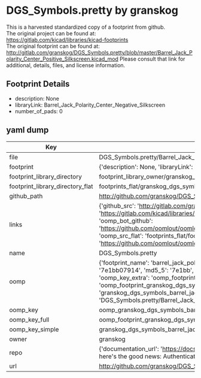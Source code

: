 # DGS_Symbols.pretty by granskog  
This is a harvested standardized copy of a footprint from github.  
The original project can be found at:  
https://gitlab.com/kicad/libraries/kicad-footprints  
The original footprint can be found at:
http://gitlab.com/granskog/DGS_Symbols.pretty/blob/master/Barrel_Jack_Polarity_Center_Positive_Silkscreen.kicad_mod
Please consult that link for additional, details, files, and license information.  
## Footprint Details
* description: None  
* libraryLink: Barrel_Jack_Polarity_Center_Negative_Silkscreen  
* number_of_pads: 0  
## yaml dump  
| Key | Value |  
| --- | --- |  
| file | DGS_Symbols.pretty/Barrel_Jack_Polarity_Center_Negative_Silkscreen.kicad_mod |  
| footprint | {'description': None, 'libraryLink': 'Barrel_Jack_Polarity_Center_Negative_Silkscreen', 'number_of_pads': 0} |  
| footprint_library_directory | footprint_library_owner/granskog_DGS_Symbols.pretty |  
| footprint_library_directory_flat | footprints_flat/granskog_dgs_symbols_barrel_jack_polarity_center_negative_silkscreen/working |  
| github_path | http://github.com/granskog/DGS_Symbols.pretty/blob/master/Barrel_Jack_Polarity_Center_Negative_Silkscreen.kicad_mod |  
| links | {'github_src': 'http://gitlab.com/granskog/DGS_Symbols.pretty/blob/master/Barrel_Jack_Polarity_Center_Positive_Silkscreen.kicad_mod', 'github_src_repo': 'https://gitlab.com/kicad/libraries/kicad-footprints', 'oomp_bot': 'footprints/granskog_dgs_symbols_barrel_jack_polarity_center_negative_silkscreen/working', 'oomp_bot_github': 'https://github.com/oomlout/oomlout_oomp_footprint_bot/tree/main/footprints/granskog_dgs_symbols_barrel_jack_polarity_center_negative_silkscreen/working', 'oomp_src_flat': 'footprints_flat/footprints_flat/granskog_dgs_symbols_barrel_jack_polarity_center_negative_silkscreen/working', 'oomp_src_flat_github': 'https://github.com/oomlout/oomlout_oomp_footprint_src/tree/main/footprints_flat/granskog_dgs_symbols_barrel_jack_polarity_center_negative_silkscreen/working'} |  
| name | DGS_Symbols.pretty |  
| oomp | {'footprint_name': 'barrel_jack_polarity_center_negative_silkscreen', 'library_name': 'dgs_symbols', 'md5': '7e1bb07914f9d1dbcb5ae6dab9a4a439', 'md5_10': '7e1bb07914', 'md5_5': '7e1bb', 'md5_6': '7e1bb0', 'oomp_key': 'oomp_granskog_dgs_symbols_barrel_jack_polarity_center_negative_silkscreen', 'oomp_key_extra': 'oomp_footprint_granskog_dgs_symbols_barrel_jack_polarity_center_negative_silkscreen', 'oomp_key_full': 'oomp_footprint_granskog_dgs_symbols_barrel_jack_polarity_center_negative_silkscreen_7e1bb0', 'oomp_key_simple': 'granskog_dgs_symbols_barrel_jack_polarity_center_negative_silkscreen', 'original_filename': 'DGS_Symbols.pretty/Barrel_Jack_Polarity_Center_Negative_Silkscreen.kicad_mod', 'owner_name': 'granskog'} |  
| oomp_key | oomp_granskog_dgs_symbols_barrel_jack_polarity_center_negative_silkscreen |  
| oomp_key_full | oomp_footprint_granskog_dgs_symbols_barrel_jack_polarity_center_negative_silkscreen |  
| oomp_key_simple | granskog_dgs_symbols_barrel_jack_polarity_center_negative_silkscreen |  
| owner | granskog |  
| repo | {'documentation_url': 'https://docs.github.com/rest/overview/resources-in-the-rest-api#rate-limiting', 'message': "API rate limit exceeded for 84.66.173.59. (But here's the good news: Authenticated requests get a higher rate limit. Check out the documentation for more details.)"} |  
| url | http://github.com/granskog/DGS_Symbols.pretty |  

